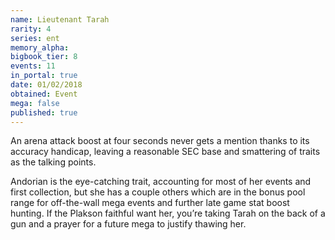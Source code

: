 ```yaml
---
name: Lieutenant Tarah
rarity: 4
series: ent
memory_alpha:
bigbook_tier: 8
events: 11
in_portal: true
date: 01/02/2018
obtained: Event
mega: false
published: true
---
```


An arena attack boost at four seconds never gets a mention thanks to its accuracy handicap, leaving a reasonable SEC base and smattering of traits as the talking points.

Andorian is the eye-catching trait, accounting for most of her events and first collection, but she has a couple others which are in the bonus pool range for off-the-wall mega events and further late game stat boost hunting. If the Plakson faithful want her, you’re taking Tarah on the back of a gun and a prayer for a future mega to justify thawing her.
